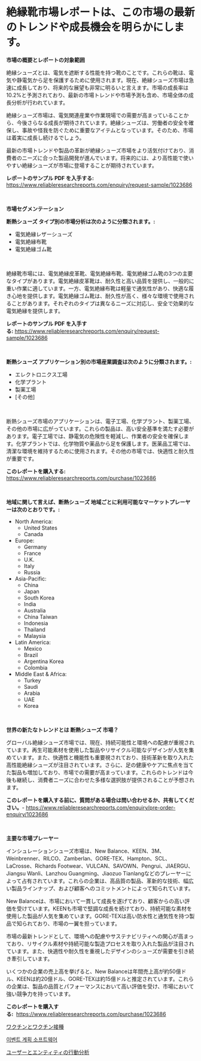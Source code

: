 <p><h1>絶縁靴市場レポートは、この市場の最新のトレンドや成長機会を明らかにします。</h1></p><p><strong>市場の概要とレポートの対象範囲</strong></p>
<p><p>絶縁シューズとは、電気を遮断する性能を持つ靴のことです。これらの靴は、電気や静電気から足を保護するために使用されます。現在、絶縁シューズ市場は急速に成長しており、将来的な展望も非常に明るいと言えます。市場の成長率は10.2%と予測されており、最新の市場トレンドや市場予測も含め、市場全体の成長分析が行われています。</p><p>絶縁シューズ市場は、電気関連産業や作業現場での需要が高まっていることから、今後さらなる成長が期待されています。絶縁シューズは、労働者の安全を確保し、事故や怪我を防ぐために重要なアイテムとなっています。そのため、市場は着実に成長し続けるでしょう。</p><p>最新の市場トレンドや製品の革新が絶縁シューズ市場をより活気付けており、消費者のニーズに合った製品開発が進んでいます。将来的には、より高性能で使いやすい絶縁シューズが市場に登場することが期待されています。</p></p>
<p><strong>レポートのサンプル PDF を入手する:</strong> <a href="https://www.reliableresearchreports.com/enquiry/request-sample/1023686">https://www.reliableresearchreports.com/enquiry/request-sample/1023686</a></p>
<p>&nbsp;</p>
<p><strong>市場セグメンテーション</strong></p>
<p><strong>断熱シューズ タイプ別の市場分析は次のように分類されます。:</strong></p>
<p><ul><li>電気絶縁レザーシューズ</li><li>電気絶縁布靴</li><li>電気絶縁ゴム靴</li></ul></p>
<p>&nbsp;</p>
<p><p>絶縁靴市場には、電気絶縁皮革靴、電気絶縁布靴、電気絶縁ゴム靴の3つの主要なタイプがあります。電気絶縁皮革靴は、耐久性と高い品質を提供し、一般的に重い作業に適しています。一方、電気絶縁布靴は軽量で通気性があり、快適な履き心地を提供します。電気絶縁ゴム靴は、耐久性が高く、様々な環境で使用されることがあります。それぞれのタイプは異なるニーズに対応し、安全で効果的な電気絶縁を提供します。</p></p>
<p><strong>レポートのサンプル PDF を入手する:</strong>&nbsp;<a href="https://www.reliableresearchreports.com/enquiry/request-sample/1023686">https://www.reliableresearchreports.com/enquiry/request-sample/1023686</a></p>
<p>&nbsp;</p>
<p><strong> 断熱シューズ アプリケーション別の市場産業調査は次のように分類されます。:</strong></p>
<p><ul><li>エレクトロニクス工場</li><li>化学プラント</li><li>製薬工場</li><li>[その他]</li></ul></p>
<p>&nbsp;</p>
<p><p>断熱シューズ市場のアプリケーションは、電子工場、化学プラント、製薬工場、その他の市場に広がっています。これらの製品は、高い安全基準を満たす必要があります。電子工場では、静電気の危険性を軽減し、作業者の安全を確保します。化学プラントでは、化学物質や薬品から足を保護します。医薬品工場では、清潔な環境を維持するために使用されます。その他の市場では、快適性と耐久性が重要です。</p></p>
<p><strong>このレポートを購入する:</strong>&nbsp; <a href="https://www.reliableresearchreports.com/purchase/1023686">https://www.reliableresearchreports.com/purchase/1023686</a></p>
<p>&nbsp;</p>
<p><strong>地域に関して言えば、断熱シューズ 地域ごとに利用可能なマーケットプレーヤーは次のとおりです。:</strong></p>
<p><ul>
    <li>
        North America:
        <ul>
            <li>United States</li>
            <li>Canada</li>
        </ul>
    </li>
    <li>
        Europe:
        <ul>
            <li>Germany</li>
            <li>France</li>
            <li>U.K.</li>
            <li>Italy</li>
            <li>Russia</li>
        </ul>
    </li>
    <li>
        Asia-Pacific:
        <ul>
            <li>China</li>
            <li>Japan</li>
            <li>South Korea</li>
            <li>India</li>
            <li>Australia</li>
            <li>China Taiwan</li>
            <li>Indonesia</li>
            <li>Thailand</li>
            <li>Malaysia</li>
        </ul>
    </li>
    <li>
        Latin America:
        <ul>
            <li>Mexico</li>
            <li>Brazil</li>
            <li>Argentina Korea</li>
            <li>Colombia</li>
        </ul>
    </li>
    <li>
        Middle East & Africa:
        <ul>
            <li>Turkey</li>
            <li>Saudi</li>
            <li>Arabia</li>
            <li>UAE</li>
            <li>Korea</li>
        </ul>
    </li>
    </ul></p>
<p>&nbsp;</p>
<p><strong>世界の新たなトレンドとは 断熱シューズ 市場？</strong></p>
<p><p>グローバル絶縁シューズ市場では、現在、持続可能性と環境への配慮が重視されています。再生可能素材を使用した製品やリサイクル可能なデザインが人気を集めています。また、快適性と機能性も重要視されており、技術革新を取り入れた高性能絶縁シューズが注目されています。さらに、足の健康やケアに焦点を当てた製品も増加しており、市場での需要が高まっています。これらのトレンドは今後も継続し、消費者ニーズに合わせた多様な選択肢が提供されることが予想されます。</p></p>
<p><strong>このレポートを購入する前に、質問がある場合は問い合わせるか、共有してください。</strong>- <a href="https://www.reliableresearchreports.com/enquiry/pre-order-enquiry/1023686">https://www.reliableresearchreports.com/enquiry/pre-order-enquiry/1023686</a></p>
<p>&nbsp;</p>
<p><strong>主要な市場プレーヤー</strong></p>
<p><p>インシュレーションシューズ市場は、New Balance、KEEN、3M、Weinbrenner、RILCO、Zamberlan、GORE-TEX、Hampton、SCL、LaCrosse、Richards Footwear、VULCAN、SAVOWN、Pengrui、JIAERGU、Jiangsu Wanli、Lanzhou Guangming、Jiaozuo Tianlangなどのプレーヤーによって占有されています。これらの企業は、高品質の製品、革新的な技術、幅広い製品ラインナップ、および顧客へのコミットメントによって知られています。</p><p>New Balanceは、市場において一貫して成長を遂げており、顧客からの高い評価を受けています。KEENも市場で堅調な成長を続けており、持続可能な素材を使用した製品が人気を集めています。GORE-TEXは高い防水性と通気性を持つ製品で知られており、市場の一翼を担っています。</p><p>市場の最新トレンドとして、環境への配慮やサステナビリティへの関心が高まっており、リサイクル素材や持続可能な製造プロセスを取り入れた製品が注目されています。また、快適性や耐久性を重視したデザインのシューズが需要を引き続き牽引しています。</p><p>いくつかの企業の売上高を挙げると、New Balanceは年間売上高が約50億ドル、KEENは約20億ドル、GORE-TEXは約15億ドルと推定されています。これらの企業は、製品の品質とパフォーマンスにおいて高い評価を受け、市場において強い競争力を持っています。</p></p>
<p><strong>このレポートを購入する:</strong>&nbsp;&nbsp;<a href="https://www.reliableresearchreports.com/purchase/1023686">https://www.reliableresearchreports.com/purchase/1023686</a></p>
<p><p><a href="https://github.com/vhemk0794148/Market-Research-Report-List-1/blob/main/19184548879.md">ワクチンとワクチン接種</a></p><p><a href="https://github.com/JackieFauhey9089475/Market-Research-Report-List-1/blob/main/60559918154.md">이벤트 계획 소프트웨어</a></p><p><a href="https://github.com/nemesis2824/Market-Research-Report-List-1/blob/main/10680278878.md">ユーザーとエンティティの行動分析</a></p></p>